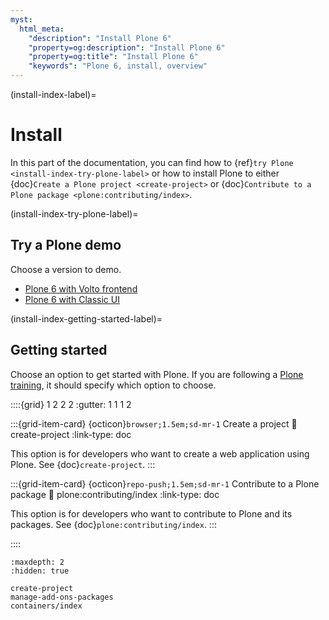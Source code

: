 ```yaml
---
myst:
  html_meta:
    "description": "Install Plone 6"
    "property=og:description": "Install Plone 6"
    "property=og:title": "Install Plone 6"
    "keywords": "Plone 6, install, overview"
---
```


(install-index-label)=

# Install

In this part of the documentation, you can find how to {ref}`try Plone <install-index-try-plone-label>` or how to install Plone to either {doc}`Create a Plone project <create-project>` or {doc}`Contribute to a Plone package <plone:contributing/index>`.


(install-index-try-plone-label)=

## Try a Plone demo

Choose a version to demo.

-   [Plone 6 with Volto frontend](https://demo.plone.org/)
-   [Plone 6 with Classic UI](https://classic.demo.plone.org/login?came_from=/en)


(install-index-getting-started-label)=

## Getting started

Choose an option to get started with Plone.
If you are following a [Plone training](https://training.plone.org/), it should specify which option to choose.

::::{grid} 1 2 2 2
:gutter: 1 1 1 2

:::{grid-item-card} {octicon}`browser;1.5em;sd-mr-1` Create a project
:link: create-project
:link-type: doc

This option is for developers who want to create a web application using Plone.
See {doc}`create-project`.
:::

:::{grid-item-card} {octicon}`repo-push;1.5em;sd-mr-1` Contribute to a Plone package
:link: plone:contributing/index
:link-type: doc

This option is for developers who want to contribute to Plone and its packages.
See {doc}`plone:contributing/index`.
:::

::::


```{toctree}
:maxdepth: 2
:hidden: true

create-project
manage-add-ons-packages
containers/index
```
